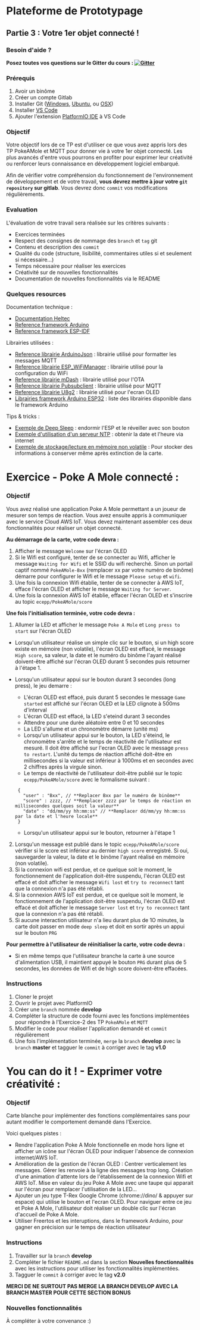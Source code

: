 # Plateforme de Prototypage
## Partie 3 : Votre 1er objet connecté !

### Besoin d'aide ?
**Posez toutes vos questions sur le Gitter du cours :  [![Gitter](https://badges.gitter.im/PP-ECE/community.svg)](https://gitter.im/PP-ECE/community?utm_source=badge&utm_medium=badge&utm_campaign=pr-badge)**

### Prérequis
1. Avoir un binôme
2. Créer un compte Gitlab
3. Installer Git ([Windows](https://gitforwindows.org/), [Ubuntu](https://help.ubuntu.com/lts/serverguide/git.html), ou [OSX](https://git-scm.com/download/mac))
4. Installer [VS Code](https://code.visualstudio.com/)
5. Ajouter l'extension [PlatformIO IDE](https://platformio.org/) à VS Code

### Objectif
Votre objectif lors de ce TP est d'utiliser ce que vous avez appris lors des TP PokeAMole et MQTT pour donner vie à votre 1er objet connecté. Les plus avancés d'entre vous pourrons en profiter pour exprimer leur créativité ou renforcer leurs connaissance en développement logiciel embarqué.

Afin de vérifier votre compréhension du fonctionnement de l'environnement de développement et de votre travail, **vous devrez mettre à jour votre `git repository` sur gitlab**.
Vous devrez donc `commit` vos modifications régulièrements.

### Evaluation
L'évaluation de votre travail sera réalisée sur les critères suivants :
- Exercices terminées
- Respect des consignes de nommage des `branch` et `tag` git
- Contenu et description des `commit`
- Qualité du code (structure, lisibilité, commentaires utiles si et seulement si nécessaire...)
- Temps nécessaire pour réaliser les exercices
- Créativité sur de nouvelles fonctionnalités
- Documentation de nouvelles fonctionnalités via le README

### Quelques resources
Documentation technique :
- [Documentation Heltec](https://heltec.org/project/wifi-kit-32/)
- [Reference framework Arduino](https://www.arduino.cc/reference/en/)
- [Reference framework ESP-IDF](https://docs.espressif.com/projects/esp-idf/en/latest/esp32/index.html)

Librairies utilisées :
- [Reference librairie ArduinoJson](https://arduinojson.org/) : librairie utilisé pour formatter les messages MQTT
- [Reference librairie ESP_WiFiManager](https://github.com/khoih-prog/ESP_WiFiManager) : librairie utilisé pour la configuration du WiFi
- [Reference librairie mDash](https://github.com/cesanta/mDash) : librairie utilisé pour l'OTA
- [Reference librairie Pubsubclient](https://github.com/knolleary/pubsubclient) : librairie utilisé pour MQTT
- [Reference librairie U8g2](https://github.com/olikraus/u8g2/wiki/u8g2reference) : librairie utilisé pour l'ecran OLED
- [Librairies framework Arduino ESP32](https://github.com/espressif/arduino-esp32/tree/master/libraries) : liste des librairies disponible dans le framework Arduino

Tips & tricks :
- [Exemple de Deep Sleep](https://randomnerdtutorials.com/esp32-external-wake-up-deep-sleep/) : endormir l'ESP et le réveiller avec son bouton
- [Exemple d'utilisation d'un serveur NTP](https://gitlab.com/snippets/1961896) : obtenir la date et l'heure via internet
- [Exemple de stockage/lecture en mémoire non volatile](https://github.com/espressif/arduino-esp32/blob/master/libraries/Preferences/examples/StartCounter/StartCounter.ino) : Pour stocker des informations à conserver même après extinction de la carte.

# Exercice - Poke A Mole connecté :

### Objectif
Vous avez réalisé une application Poke A Mole permettant a un joueur de mesurer son temps de réaction. Vous avez ensuite appris à communiquer avec le service Cloud AWS IoT.
Vous devez maintenant assembler ces deux fonctionnalités pour réaliser un objet connecté.

**Au démarrage de la carte, votre code devra :**

1. Afficher le message `Welcome` sur l'écran OLED
2. Si le Wifi est configuré, tenter de se connecter au Wifi, afficher le message `Waiting for Wifi` et le SSID du wifi recherché. Sinon un portail captif nommé `PokeAMole-Bxx` (remplacer xx par votre numéro de binôme) démarre pour configurer le Wifi et le message `Please setup` et `wifi`.
3. Une fois la connexion Wifi établie, tenter de se connecter à AWS IoT, efface l'écran OLED et afficher le message `Waiting for Server`.
4. Une fois la connexion AWS IoT établie, effacer l'écran OLED et s'inscrire au topic `ecepp/PokeAMole/score`

**Une fois l'initialisation terminée, votre code devra :**

1. Allumer la LED et afficher le message `Poke A Mole` et `Long press to start` sur l'écran OLED
- Lorsqu'un utilisateur réalise un simple clic sur le bouton, si un high score existe en mémoire (non volatile), l'écran OLED est effacé, le message `High score`, sa valeur, la date et le numéro du binôme l'ayant réalisé doivent-être affiché sur l'écran OLED durant 5 secondes puis retourner à l'étape 1.
- Lorsqu'un utilisateur appui sur le bouton durant 3 secondes (long press), le jeu demarre :
   - L'écran OLED est effacé, puis durant 5 secondes le message `Game started` est affiché sur l'écran OLED et la LED clignote à 500ms d'interval
   - L'écran OLED est effacé, la LED s'eteind durant 3 secondes
   - Attendre pour une durée aléatoire entre 0 et 10 secondes
   - La LED s'allume et un chronomètre démarre (unité ms)
   - Lorsqu'un utilisateur appui sur le bouton, la LED s'éteind, le chronomètre s'arrête et le temps de réactivité de l'utilisateur est mesuré. Il doit être affiché sur l'ecran OLED avec le message `press to restart`. L'unité du temps de réaction affiché doit-être en millisecondes si la valeur est inférieur à 1000ms et en secondes avec 2 chiffres après la virgule sinon.
   - Le temps de réactivité de l'utilisateur doit-être publié sur le topic `ecepp/PokeAMole/score` avec le formalisme suivant :
   ```
    { 
      "user" : "Bxx", // **Replacer Bxx par le numéro de binôme**
      "score" : zzzz, // **Remplacer zzzz par le temps de réaction en millisecondes quelques soit la valeur**
      "date" : "dd/mm/yy hh:mm:ss" // **Remplacer dd/mm/yy hh:mm:ss par la date et l'heure locale** 
    }
    ```

   - Lorsqu'un utilisateur appui sur le bouton, retourner à l'étape 1
2. Lorsqu'un message est publié dans le topic `ecepp/PokeAMole/score` vérifier si le score est inférieur au dernier `high score` enregistré. Si oui, sauvegarder la valeur, la date et le binôme l'ayant réalisé en mémoire (non volatile).
3. Si la connexion wifi est perdue, et ce quelque soit le moment, le fonctionnement de l'application doit-être suspendu, l'écran OLED est effacé et doit afficher le message `Wifi lost` et `try to reconnect` tant que la connexion n'a pas été rétabli.
4. Si la connexion AWS IoT est perdue, et ce quelque soit le moment, le fonctionnement de l'application doit-être suspendu, l'écran OLED est effacé et doit afficher le message `Server lost` et `try to reconnect` tant que la connexion n'a pas été rétabli.
5. Si aucune interaction utilisateur n'a lieu durant plus de 1O minutes, la carte doit passer en mode `deep sleep` et doit en sortir après un appui sur le bouton `PRG`


**Pour permettre à l'utilisateur de réinitialiser la carte, votre code devra :**

- Si en même temps que l'utilisateur branche la carte à une source d'alimentation USB, il maintient appuyé le bouton `PRG` durant plus de 5 secondes, les données de Wifi et de high score doivent-être effacées.


### Instructions
1. Cloner le projet
2. Ouvrir le projet avec PlatformIO
3. Créer une `branch` nommée **develop**
4. Compléter la structure de code fourni avec les fonctions implémentées pour répondre à l'Exercice-2 des TP `PokeAMole` et `MQTT`
5. Modifier le code pour réaliser l'application demandé et `commit` régulièrement
6. Une fois l'implémentation terminée, `merge` la `branch` **develop** avec la `branch` **master** et tagguer le `commit` à corriger avec le tag **v1.0**

# You can do it ! - Exprimer votre créativité :

### Objectif
Carte blanche pour implémenter des fonctions complémentaires sans pour autant modifier le comportement demandé dans l'Exercice.

Voici quelques pistes :
- Rendre l'application Poke A Mole fonctionnelle en mode hors ligne et afficher un icône sur l'écran OLED pour indiquer l'absence de connexion internet/AWS IoT.
- Amélioration de la gestion de l'écran OLED : Centrer verticalement les messages. Gérer les renvoie à la ligne des messages trop long. Création d'une animation d'attente lors de l'établissement de la connexion Wifi et AWS IoT. Mise en valeur du jeu Poke A Mole avec une taupe qui apparait sur l'écran pour remplacer l'utilisation de la LED...
- Ajouter un jeu type T-Rex Google Chrome (chrome://dino/ & appuyer sur espace) qui utilise le bouton et l'ecran OLED. Pour naviguer entre ce jeu et Poke A Mole, l'utilisateur doit réaliser un double clic sur l'écran d'accueil de Poke A Mole.
- Utiliser Freertos et les interuptions, dans le framework Arduino, pour gagner en précision sur le temps de réaction utilisateur

### Instructions
1. Travailler sur la `branch` **develop**
2. Compléter le fichier `README.md` dans la section **Nouvelles fonctionnalités** avec les instructions pour utiliser les fonctionnalités implémentées.
3. Tagguer le `commit` à corriger avec le tag **v2.0**

**MERCI DE NE SURTOUT PAS MERGE LA BRANCH DEVELOP AVEC LA BRANCH MASTER POUR CETTE SECTION BONUS**

### Nouvelles fonctionnalités

À compléter à votre convenance :)